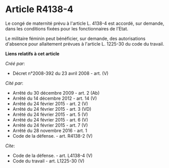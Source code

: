 # Article R4138-4

Le congé de maternité prévu à l'article L. 4138-4 est accordé, sur demande, dans les conditions fixées pour les
fonctionnaires de l'Etat. 

Le militaire féminin peut bénéficier, sur demande, des autorisations d'absence pour allaitement prévues à l'article L.
1225-30 du code du travail.

**Liens relatifs à cet article**

_Créé par_:

  - Décret n°2008-392 du 23 avril 2008 - art. (V)

_Cité par_:

  - Arrêté du 30 décembre 2009 - art. 2 (Ab)
  - Arrêté du 14 décembre 2012 - art. 14 (V)
  - Arrêté du 24 février 2015 - art. 2 (V)
  - Arrêté du 24 février 2015 - art. 3 (VD)
  - Arrêté du 24 février 2015 - art. 5 (V)
  - Arrêté du 24 février 2015 - art. 6 (V)
  - Arrêté du 24 février 2015 - art. 7 (V)
  - Arrêté du 28 novembre 2016 - art. 1
  - Code de la défense. - art. R4138-2 (V)

_Cite_:

  - Code de la défense. - art. L4138-4 (V)
  - Code du travail - art. L1225-30 (V)
